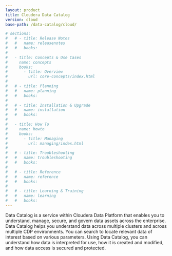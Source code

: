 ```yaml
---
layout: product
title: Cloudera Data Catalog
version: cloud
base-path: /data-catalog/cloud/

# sections:
#   # - title: Release Notes
#   #   name: releasenotes
#   #   books:
#
#   - title: Concepts & Use Cases
#     name: concepts
#     books:
#       - title: Overview
#         url: core-concepts/index.html
#
#   # - title: Planning
#   #   name: planning
#   #   books:
#
#   # - title: Installation & Upgrade
#   #   name: installation
#   #   books:
#
#   - title: How To
#     name: howto
#     books:
#       - title: Managing
#         url: managing/index.html
#
#   # - title: Troubleshooting
#   #   name: troubleshooting
#   #   books:
#
#   # - title: Reference
#   #   name: reference
#   #   books:
#
#   # - title: Learning & Training
#   #   name: learning
#   #   books:
---
```

Data Catalog is a service within Cloudera Data Platform that enables you
to understand, manage, secure, and govern data assets across the
enterprise. Data Catalog helps you understand data across multiple
clusters and across multiple CDP environments. You can search to locate
relevant data of interest based on various parameters. Using Data
Catalog, you can understand how data is interpreted for use, how it is
created and modified, and how data access is secured and protected.
